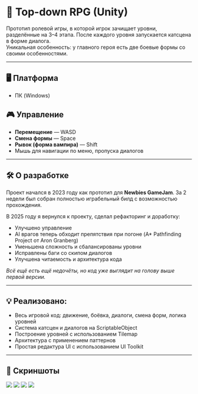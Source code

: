 # 🧩 Top-down RPG (Unity)

Прототип ролевой игры, в которой игрок зачищает уровни, разделённые на 3–4 этапа. После каждого уровня запускается катсцена в форме диалога.  
Уникальная особенность: у главного героя есть две боевые формы со своими особенностями.

---

## 🖥 Платформа

- ПК (Windows)

## 🎮 Управление

- **Перемещение** — WASD  
- **Смена формы** — Space  
- **Рывок (форма вампира)** — Shift  
- Мышь для навигации по меню, пропуска диалогов

---

## 🛠 О разработке

Проект начался в 2023 году как прототип для **Newbies GameJam**. За 2 недели был собран полностью играбельный билд с возможностью прохождения.

В 2025 году я вернулся к проекту, сделал рефакторинг и доработку:
- Улучшено управление
- AI врагов теперь обходит препятствия при погоне (A* Pathfinding Project от Aron Granberg)
- Уменьшена сложность и сбалансированы уровни
- Исправлены баги со скипом диалогов
- Улучшена читаемость и архитектура кода

_Всё ещё есть ещё недочёты, но код уже выглядит на голову выше первой версии._

---

## 💡 Реализовано:

- Весь игровой код: движение, боёвка, диалоги, смена форм, логика уровней
- Система катсцен и диалогов на ScriptableObject
- Построение уровней с использованием Tilemap
- Архитектура с применением паттернов
- Простая редактура UI с использованием UI Toolkit

---

## 📸 Скриншоты
![](https://imgur.com/zVIfpag)
![](https://imgur.com/qkWC5JM)
![](https://imgur.com/nOnPKZK)
![](https://imgur.com/WIz1Dqc)

